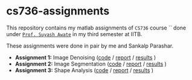 # cs736-assignments

This repository contains my matlab assignments of `CS736` course `` done under [`Prof. Suyash Awate`](https://www.cse.iitb.ac.in/~suyash/) in my third semester at IITB.

These assignments were done in pair by me and Sankalp Parashar.

- **Assignment 1:**  Image Denoising ([code](https://github.com/UtkarshRjn/cs736-assignments/blob/main/assignmentImageDenoising/code) / [report](https://github.com/UtkarshRjn/cs736-assignments/blob/main/assignmentImageDenoising/report) / [results](https://github.com/UtkarshRjn/cs736-assignments/blob/main/assignmentImageDenoising/results) )
- **Assignment 2:**  Image Segmentation ([code](https://github.com/UtkarshRjn/cs736-assignments/blob/main/assignmentImageSegmentation/code) / [report](https://github.com/UtkarshRjn/cs736-assignments/blob/main/assignmentImageSegmentation/report) / [results](https://github.com/UtkarshRjn/cs736-assignments/blob/main/assignmentImageSegmentation/results) )
- **Assignment 3:** Shape Analysis ([code](https://github.com/UtkarshRjn/cs736-assignments/blob/main/assignmentShapeAnalysis/code) / [report](https://github.com/UtkarshRjn/cs215-assignments/blob/main/assignmentShapeAnalysis/report) / [results](https://github.com/UtkarshRjn/cs736-assignments/blob/main/assignmentImageSegmentation/results) )
